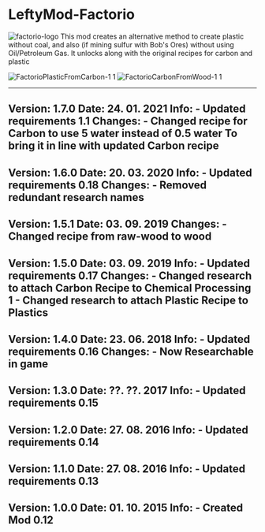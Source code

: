 # LeftyMod-Factorio
![factorio-logo](https://user-images.githubusercontent.com/13615401/211063406-b92a6913-5bf4-4deb-b31c-a2d2cf4ff8e8.png)
This mod creates an alternative method to create plastic without coal, and also (if mining sulfur with Bob's Ores) without using Oil/Petroleum Gas. It unlocks along with the original recipes for carbon and plastic

![FactorioPlasticFromCarbon-1 1](https://user-images.githubusercontent.com/13615401/211063438-ed842c84-4f13-4a2e-8659-77ff3227ac16.png)
![FactorioCarbonFromWood-1 1](https://user-images.githubusercontent.com/13615401/211063450-1bb1d5c8-744f-4a3e-aed5-08e6a4f9c811.png)

---------------------------------------------------------------------------------------------------
Version: 1.7.0
Date: 24. 01. 2021
  Info:
    - Updated requirements 1.1
  Changes:
    - Changed recipe for Carbon to use 5 water instead of 0.5 water
      To bring it in line with updated Carbon recipe
---------------------------------------------------------------------------------------------------
Version: 1.6.0
Date: 20. 03. 2020
  Info:
    - Updated requirements 0.18
  Changes:
    - Removed redundant research names
---------------------------------------------------------------------------------------------------
Version: 1.5.1
Date: 03. 09. 2019
  Changes:
    - Changed recipe from raw-wood to wood
---------------------------------------------------------------------------------------------------
Version: 1.5.0
Date: 03. 09. 2019
  Info:
    - Updated requirements 0.17
  Changes:
    - Changed research to attach Carbon Recipe to Chemical Processing 1
    - Changed research to attach Plastic Recipe to Plastics
---------------------------------------------------------------------------------------------------
Version: 1.4.0
Date: 23. 06. 2018
  Info:
    - Updated requirements 0.16
  Changes:
    - Now Researchable in game
---------------------------------------------------------------------------------------------------
Version: 1.3.0
Date: ??. ??. 2017
  Info:
    - Updated requirements 0.15
---------------------------------------------------------------------------------------------------
Version: 1.2.0
Date: 27. 08. 2016
  Info:
    - Updated requirements 0.14
---------------------------------------------------------------------------------------------------
Version: 1.1.0
Date: 27. 08. 2016
  Info:
    - Updated requirements 0.13
---------------------------------------------------------------------------------------------------
Version: 1.0.0
Date: 01. 10. 2015
  Info:
    - Created Mod 0.12
---------------------------------------------------------------------------------------------------
